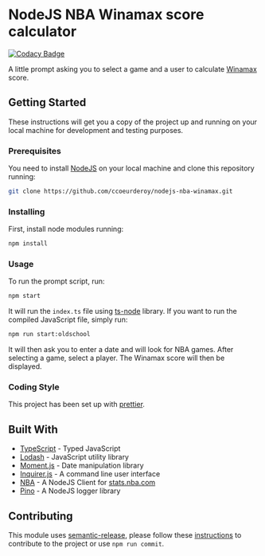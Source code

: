 # NodeJS NBA Winamax score calculator

[![Codacy Badge](https://api.codacy.com/project/badge/Grade/7c0c30ef96974fee813f5650eed86133)](https://app.codacy.com/manual/charlescoeurderoy/nodejs-nba-winamax?utm_source=github.com&utm_medium=referral&utm_content=ccoeurderoy/nodejs-nba-winamax&utm_campaign=Badge_Grade_Dashboard)

A little prompt asking you to select a game and a user to calculate [Winamax](https://www.winamax.fr/jde) score.

## Getting Started

These instructions will get you a copy of the project up and running on your local machine for development and testing purposes.

### Prerequisites

You need to install [NodeJS](https://nodejs.org/en/download/) on your local machine and clone this repository running:

```bash
git clone https://github.com/ccoeurderoy/nodejs-nba-winamax.git
```

### Installing

First, install node modules running:

```bash
npm install
```

### Usage

To run the prompt script, run:

```bash
npm start
```

It will run the `index.ts` file using [ts-node](https://github.com/TypeStrong/ts-node) library. If you want to run the compiled JavaScript file, simply run:

```bash
npm run start:oldschool
```

It will then ask you to enter a date and will look for NBA games. After selecting a game, select a player. The Winamax score will then be displayed.

### Coding Style

This project has been set up with [prettier](https://prettier.io/).

## Built With

* [TypeScript](https://www.typescriptlang.org/) - Typed JavaScript
* [Lodash](https://lodash.com/) - JavaScript utility library
* [Moment.js](https://momentjs.com/) - Date manipulation library
* [Inquirer.js](https://github.com/SBoudrias/Inquirer.js/) - A command line user interface
* [NBA](https://github.com/bttmly/nba) - A NodeJS Client for [stats.nba.com](https://stats.nba.com)
* [Pino](https://getpino.io/#/) - A NodeJS logger library

## Contributing

This module uses [semantic-release](https://github.com/semantic-release/semantic-release), please follow these [instructions](https://github.com/semantic-release/commit-analyzer#default-rules-matching) to contribute to the project or use `npm run commit`.
